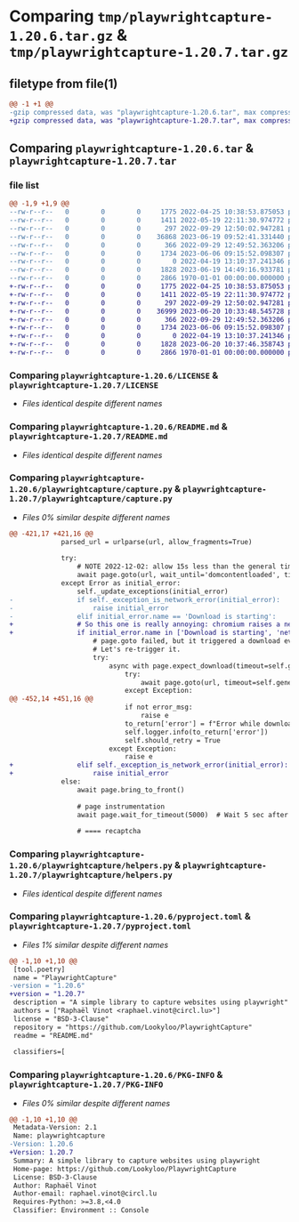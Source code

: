 # Comparing `tmp/playwrightcapture-1.20.6.tar.gz` & `tmp/playwrightcapture-1.20.7.tar.gz`

## filetype from file(1)

```diff
@@ -1 +1 @@
-gzip compressed data, was "playwrightcapture-1.20.6.tar", max compression
+gzip compressed data, was "playwrightcapture-1.20.7.tar", max compression
```

## Comparing `playwrightcapture-1.20.6.tar` & `playwrightcapture-1.20.7.tar`

### file list

```diff
@@ -1,9 +1,9 @@
--rw-r--r--   0        0        0     1775 2022-04-25 10:38:53.875053 playwrightcapture-1.20.6/LICENSE
--rw-r--r--   0        0        0     1411 2022-05-19 22:11:30.974772 playwrightcapture-1.20.6/README.md
--rw-r--r--   0        0        0      297 2022-09-29 12:50:02.947281 playwrightcapture-1.20.6/playwrightcapture/__init__.py
--rw-r--r--   0        0        0    36868 2023-06-19 09:52:41.331440 playwrightcapture-1.20.6/playwrightcapture/capture.py
--rw-r--r--   0        0        0      366 2022-09-29 12:49:52.363206 playwrightcapture-1.20.6/playwrightcapture/exceptions.py
--rw-r--r--   0        0        0     1734 2023-06-06 09:15:52.098307 playwrightcapture-1.20.6/playwrightcapture/helpers.py
--rw-r--r--   0        0        0        0 2022-04-19 13:10:37.241346 playwrightcapture-1.20.6/playwrightcapture/py.typed
--rw-r--r--   0        0        0     1828 2023-06-19 14:49:16.933781 playwrightcapture-1.20.6/pyproject.toml
--rw-r--r--   0        0        0     2866 1970-01-01 00:00:00.000000 playwrightcapture-1.20.6/PKG-INFO
+-rw-r--r--   0        0        0     1775 2022-04-25 10:38:53.875053 playwrightcapture-1.20.7/LICENSE
+-rw-r--r--   0        0        0     1411 2022-05-19 22:11:30.974772 playwrightcapture-1.20.7/README.md
+-rw-r--r--   0        0        0      297 2022-09-29 12:50:02.947281 playwrightcapture-1.20.7/playwrightcapture/__init__.py
+-rw-r--r--   0        0        0    36999 2023-06-20 10:33:48.545728 playwrightcapture-1.20.7/playwrightcapture/capture.py
+-rw-r--r--   0        0        0      366 2022-09-29 12:49:52.363206 playwrightcapture-1.20.7/playwrightcapture/exceptions.py
+-rw-r--r--   0        0        0     1734 2023-06-06 09:15:52.098307 playwrightcapture-1.20.7/playwrightcapture/helpers.py
+-rw-r--r--   0        0        0        0 2022-04-19 13:10:37.241346 playwrightcapture-1.20.7/playwrightcapture/py.typed
+-rw-r--r--   0        0        0     1828 2023-06-20 10:37:46.358743 playwrightcapture-1.20.7/pyproject.toml
+-rw-r--r--   0        0        0     2866 1970-01-01 00:00:00.000000 playwrightcapture-1.20.7/PKG-INFO
```

### Comparing `playwrightcapture-1.20.6/LICENSE` & `playwrightcapture-1.20.7/LICENSE`

 * *Files identical despite different names*

### Comparing `playwrightcapture-1.20.6/README.md` & `playwrightcapture-1.20.7/README.md`

 * *Files identical despite different names*

### Comparing `playwrightcapture-1.20.6/playwrightcapture/capture.py` & `playwrightcapture-1.20.7/playwrightcapture/capture.py`

 * *Files 0% similar despite different names*

```diff
@@ -421,17 +421,16 @@
             parsed_url = urlparse(url, allow_fragments=True)
 
             try:
                 # NOTE 2022-12-02: allow 15s less than the general timeout to get a DOM
                 await page.goto(url, wait_until='domcontentloaded', timeout=self.general_timeout - 15000, referer=referer if referer else '')
             except Error as initial_error:
                 self._update_exceptions(initial_error)
-                if self._exception_is_network_error(initial_error):
-                    raise initial_error
-                elif initial_error.name == 'Download is starting':
+                # So this one is really annoying: chromium raises a net::ERR_ABORTED when it hits a download
+                if initial_error.name in ['Download is starting', 'net::ERR_ABORTED']:
                     # page.goto failed, but it triggered a download event.
                     # Let's re-trigger it.
                     try:
                         async with page.expect_download(timeout=self.general_timeout - 15000) as download_info:
                             try:
                                 await page.goto(url, timeout=self.general_timeout - 15000, referer=referer if referer else '')
                             except Exception:
@@ -452,14 +451,16 @@
                             if not error_msg:
                                 raise e
                             to_return['error'] = f"Error while downloading: {error_msg}"
                             self.logger.info(to_return['error'])
                             self.should_retry = True
                         except Exception:
                             raise e
+                elif self._exception_is_network_error(initial_error):
+                    raise initial_error
             else:
                 await page.bring_to_front()
 
                 # page instrumentation
                 await page.wait_for_timeout(5000)  # Wait 5 sec after document loaded
 
                 # ==== recaptcha
```

### Comparing `playwrightcapture-1.20.6/playwrightcapture/helpers.py` & `playwrightcapture-1.20.7/playwrightcapture/helpers.py`

 * *Files identical despite different names*

### Comparing `playwrightcapture-1.20.6/pyproject.toml` & `playwrightcapture-1.20.7/pyproject.toml`

 * *Files 1% similar despite different names*

```diff
@@ -1,10 +1,10 @@
 [tool.poetry]
 name = "PlaywrightCapture"
-version = "1.20.6"
+version = "1.20.7"
 description = "A simple library to capture websites using playwright"
 authors = ["Raphaël Vinot <raphael.vinot@circl.lu>"]
 license = "BSD-3-Clause"
 repository = "https://github.com/Lookyloo/PlaywrightCapture"
 readme = "README.md"
 
 classifiers=[
```

### Comparing `playwrightcapture-1.20.6/PKG-INFO` & `playwrightcapture-1.20.7/PKG-INFO`

 * *Files 0% similar despite different names*

```diff
@@ -1,10 +1,10 @@
 Metadata-Version: 2.1
 Name: playwrightcapture
-Version: 1.20.6
+Version: 1.20.7
 Summary: A simple library to capture websites using playwright
 Home-page: https://github.com/Lookyloo/PlaywrightCapture
 License: BSD-3-Clause
 Author: Raphaël Vinot
 Author-email: raphael.vinot@circl.lu
 Requires-Python: >=3.8,<4.0
 Classifier: Environment :: Console
```

